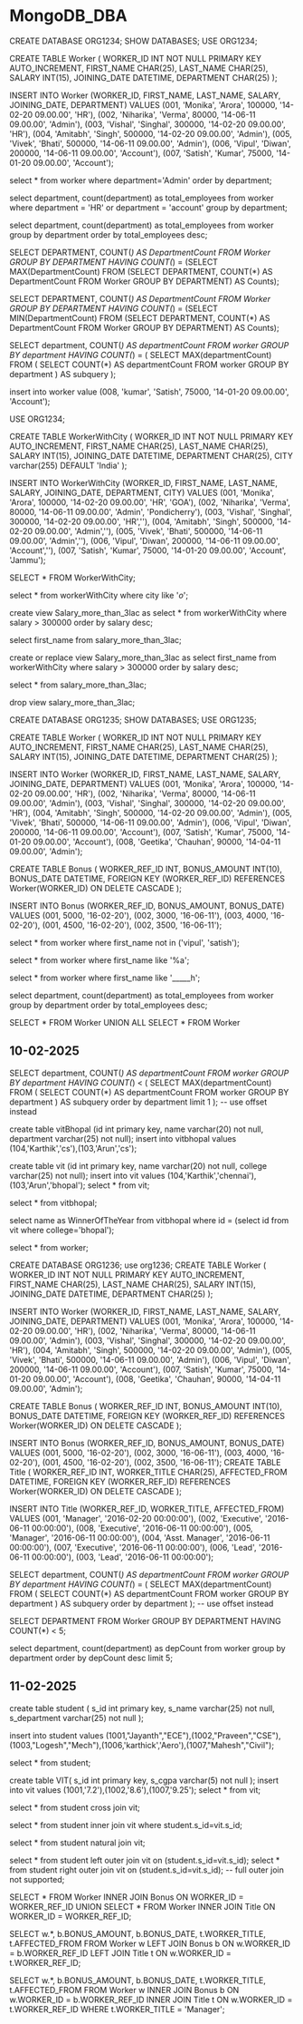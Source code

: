 # MongoDB_DBA
CREATE DATABASE ORG1234;
SHOW DATABASES;
USE ORG1234;

CREATE TABLE Worker (
	WORKER_ID INT NOT NULL PRIMARY KEY AUTO_INCREMENT,
	FIRST_NAME CHAR(25),
	LAST_NAME CHAR(25),
	SALARY INT(15),
	JOINING_DATE DATETIME,
	DEPARTMENT CHAR(25)
);

INSERT INTO Worker 
	(WORKER_ID, FIRST_NAME, LAST_NAME, SALARY, JOINING_DATE, DEPARTMENT) VALUES
		(001, 'Monika', 'Arora', 100000, '14-02-20 09.00.00', 'HR'),
		(002, 'Niharika', 'Verma', 80000, '14-06-11 09.00.00', 'Admin'),
		(003, 'Vishal', 'Singhal', 300000, '14-02-20 09.00.00', 'HR'),
		(004, 'Amitabh', 'Singh', 500000, '14-02-20 09.00.00', 'Admin'),
		(005, 'Vivek', 'Bhati', 500000, '14-06-11 09.00.00', 'Admin'),
		(006, 'Vipul', 'Diwan', 200000, '14-06-11 09.00.00', 'Account'),
		(007, 'Satish', 'Kumar', 75000, '14-01-20 09.00.00', 'Account');
        
select * from worker
where department='Admin' order by department;

select department, count(department) as total_employees from worker
where department = 'HR' or department = 'account' group by department;

select department, count(department) as total_employees from worker
group by department
order by total_employees desc;

SELECT DEPARTMENT, COUNT(*) AS DepartmentCount
FROM Worker
GROUP BY DEPARTMENT
HAVING COUNT(*) = (SELECT MAX(DepartmentCount) FROM (SELECT DEPARTMENT, COUNT(*) AS DepartmentCount FROM Worker GROUP BY DEPARTMENT) AS Counts);

SELECT DEPARTMENT, COUNT(*) AS DepartmentCount
FROM Worker
GROUP BY DEPARTMENT
HAVING COUNT(*) = (SELECT MIN(DepartmentCount) FROM (SELECT DEPARTMENT, COUNT(*) AS DepartmentCount FROM Worker GROUP BY DEPARTMENT) AS Counts);

SELECT department, COUNT(*) AS departmentCount
FROM worker
GROUP BY department
HAVING COUNT(*) = (
    SELECT MAX(departmentCount)
    FROM (
        SELECT COUNT(*) AS departmentCount
        FROM worker
        GROUP BY department
    ) AS subquery
);

insert into worker value (008, 'kumar', 'Satish', 75000, '14-01-20 09.00.00', 'Account');

USE ORG1234;

CREATE TABLE WorkerWithCity (
	WORKER_ID INT NOT NULL PRIMARY KEY AUTO_INCREMENT,
	FIRST_NAME CHAR(25),
	LAST_NAME CHAR(25),
	SALARY INT(15),
	JOINING_DATE DATETIME,
	DEPARTMENT CHAR(25),
    CITY varchar(255) DEFAULT 'India'
);

INSERT INTO WorkerWithCity 
	(WORKER_ID, FIRST_NAME, LAST_NAME, SALARY, JOINING_DATE, DEPARTMENT, CITY) VALUES
		(001, 'Monika', 'Arora', 100000, '14-02-20 09.00.00', 'HR', 'GOA'),
		(002, 'Niharika', 'Verma', 80000, '14-06-11 09.00.00', 'Admin', 'Pondicherry'),
		(003, 'Vishal', 'Singhal', 300000, '14-02-20 09.00.00', 'HR',''),
		(004, 'Amitabh', 'Singh', 500000, '14-02-20 09.00.00', 'Admin',''),
		(005, 'Vivek', 'Bhati', 500000, '14-06-11 09.00.00', 'Admin',''),
		(006, 'Vipul', 'Diwan', 200000, '14-06-11 09.00.00', 'Account',''),
		(007, 'Satish', 'Kumar', 75000, '14-01-20 09.00.00', 'Account', 'Jammu');
        
SELECT * FROM WorkerWithCity;

select * from workerWithCity
where city like '_o_';

create view Salary_more_than_3lac as
select * from workerWithCity
where salary > 300000
order by salary desc;

select first_name from salary_more_than_3lac;

create or replace view Salary_more_than_3lac as
select first_name from workerWithCity
where salary > 300000
order by salary desc;

select * from salary_more_than_3lac;

drop view salary_more_than_3lac;

CREATE DATABASE ORG1235;
SHOW DATABASES;
USE ORG1235;

CREATE TABLE Worker (
	WORKER_ID INT NOT NULL PRIMARY KEY AUTO_INCREMENT,
	FIRST_NAME CHAR(25),
	LAST_NAME CHAR(25),
	SALARY INT(15),
	JOINING_DATE DATETIME,
	DEPARTMENT CHAR(25)
);

INSERT INTO Worker 
	(WORKER_ID, FIRST_NAME, LAST_NAME, SALARY, JOINING_DATE, DEPARTMENT) VALUES
		(001, 'Monika', 'Arora', 100000, '14-02-20 09.00.00', 'HR'),
		(002, 'Niharika', 'Verma', 80000, '14-06-11 09.00.00', 'Admin'),
		(003, 'Vishal', 'Singhal', 300000, '14-02-20 09.00.00', 'HR'),
		(004, 'Amitabh', 'Singh', 500000, '14-02-20 09.00.00', 'Admin'),
		(005, 'Vivek', 'Bhati', 500000, '14-06-11 09.00.00', 'Admin'),
		(006, 'Vipul', 'Diwan', 200000, '14-06-11 09.00.00', 'Account'),
		(007, 'Satish', 'Kumar', 75000, '14-01-20 09.00.00', 'Account'),
		(008, 'Geetika', 'Chauhan', 90000, '14-04-11 09.00.00', 'Admin');

CREATE TABLE Bonus (
	WORKER_REF_ID INT,
	BONUS_AMOUNT INT(10),
	BONUS_DATE DATETIME,
	FOREIGN KEY (WORKER_REF_ID)
		REFERENCES Worker(WORKER_ID)
        ON DELETE CASCADE
);

INSERT INTO Bonus 
	(WORKER_REF_ID, BONUS_AMOUNT, BONUS_DATE) VALUES
		(001, 5000, '16-02-20'),
		(002, 3000, '16-06-11'),
		(003, 4000, '16-02-20'),
		(001, 4500, '16-02-20'),
        (002, 3500, '16-06-11');
        
select * from worker
where first_name not in ('vipul', 'satish');

select * from worker
where first_name like '%a';

select * from worker
where first_name like '_____h';

select department, count(department) as total_employees from worker
group by department
order by total_employees desc;

SELECT * FROM Worker
UNION ALL
SELECT * FROM Worker


## 10-02-2025
SELECT department, COUNT(*) AS departmentCount
FROM worker
GROUP BY department
HAVING COUNT(*) < (
    SELECT MAX(departmentCount)
    FROM (
        SELECT COUNT(*) AS departmentCount
        FROM worker
        GROUP BY department
    ) AS subquery
order by department limit 1
); -- use offset instead

create table vitBhopal (id int primary key, name varchar(20) not null,
department varchar(25) not null);
insert into vitbhopal values (104,'Karthik','cs'),(103,'Arun','cs');

create table vit (id int primary key, name varchar(20) not null,
college varchar(25) not null);
insert into vit values (104,'Karthik','chennai'),(103,'Arun','bhopal');
select * from vit;

select * from vitbhopal;

select name as WinnerOfTheYear from vitbhopal
where id = (select id from vit where college='bhopal');

select * from worker;

CREATE DATABASE ORG1236;
use org1236;
CREATE TABLE Worker (
	WORKER_ID INT NOT NULL PRIMARY KEY AUTO_INCREMENT,
	FIRST_NAME CHAR(25),
	LAST_NAME CHAR(25),
	SALARY INT(15),
	JOINING_DATE DATETIME,
	DEPARTMENT CHAR(25)
);

INSERT INTO Worker 
	(WORKER_ID, FIRST_NAME, LAST_NAME, SALARY, JOINING_DATE, DEPARTMENT) VALUES
		(001, 'Monika', 'Arora', 100000, '14-02-20 09.00.00', 'HR'),
		(002, 'Niharika', 'Verma', 80000, '14-06-11 09.00.00', 'Admin'),
		(003, 'Vishal', 'Singhal', 300000, '14-02-20 09.00.00', 'HR'),
		(004, 'Amitabh', 'Singh', 500000, '14-02-20 09.00.00', 'Admin'),
		(005, 'Vivek', 'Bhati', 500000, '14-06-11 09.00.00', 'Admin'),
		(006, 'Vipul', 'Diwan', 200000, '14-06-11 09.00.00', 'Account'),
		(007, 'Satish', 'Kumar', 75000, '14-01-20 09.00.00', 'Account'),
		(008, 'Geetika', 'Chauhan', 90000, '14-04-11 09.00.00', 'Admin');

CREATE TABLE Bonus (
	WORKER_REF_ID INT,
	BONUS_AMOUNT INT(10),
	BONUS_DATE DATETIME,
	FOREIGN KEY (WORKER_REF_ID)
		REFERENCES Worker(WORKER_ID)
        ON DELETE CASCADE
);

INSERT INTO Bonus 
	(WORKER_REF_ID, BONUS_AMOUNT, BONUS_DATE) VALUES
		(001, 5000, '16-02-20'),
		(002, 3000, '16-06-11'),
		(003, 4000, '16-02-20'),
		(001, 4500, '16-02-20'),
		(002, 3500, '16-06-11');
CREATE TABLE Title (
	WORKER_REF_ID INT,
	WORKER_TITLE CHAR(25),
	AFFECTED_FROM DATETIME,
	FOREIGN KEY (WORKER_REF_ID)
		REFERENCES Worker(WORKER_ID)
        ON DELETE CASCADE
);

INSERT INTO Title 
	(WORKER_REF_ID, WORKER_TITLE, AFFECTED_FROM) VALUES
 (001, 'Manager', '2016-02-20 00:00:00'),
 (002, 'Executive', '2016-06-11 00:00:00'),
 (008, 'Executive', '2016-06-11 00:00:00'),
 (005, 'Manager', '2016-06-11 00:00:00'),
 (004, 'Asst. Manager', '2016-06-11 00:00:00'),
 (007, 'Executive', '2016-06-11 00:00:00'),
 (006, 'Lead', '2016-06-11 00:00:00'),
 (003, 'Lead', '2016-06-11 00:00:00');
 
SELECT department, COUNT(*) AS departmentCount
FROM worker
GROUP BY department
HAVING COUNT(*) = (
    SELECT MAX(departmentCount)
    FROM (
        SELECT COUNT(*) AS departmentCount
        FROM worker
        GROUP BY department
    ) AS subquery
order by department
); -- use offset instead

SELECT DEPARTMENT
FROM Worker
GROUP BY DEPARTMENT
HAVING COUNT(*) < 5;

select department, count(department) as depCount from worker
group by department
order by depCount desc limit 5;

## 11-02-2025
create table student (
	s_id int primary key,
    s_name varchar(25) not null,
    s_department varchar(25) not null
);

insert into student values (1001,"Jayanth","ECE"),(1002,"Praveen","CSE"),(1003,"Logesh","Mech"),(1006,'karthick','Aero'),(1007,"Mahesh","Civil");

select * from student;

create table VIT(
s_id int primary key,
s_cgpa varchar(5) not null
);
insert into vit values (1001,'7.2'),(1002,'8.6'),(1007,'9.25');
select * from vit;

select * from student cross join vit;

select * from student inner join vit where student.s_id=vit.s_id;

select * from student natural join vit;

select * from student left outer join vit on (student.s_id=vit.s_id);
select * from student right outer join vit on (student.s_id=vit.s_id);
-- full outer join not supported;

SELECT * 
FROM Worker 
INNER JOIN Bonus ON WORKER_ID = WORKER_REF_ID
UNION 
SELECT * 
FROM Worker 
INNER JOIN Title ON WORKER_ID = WORKER_REF_ID;

SELECT w.*, b.BONUS_AMOUNT, b.BONUS_DATE, t.WORKER_TITLE, t.AFFECTED_FROM
FROM Worker w
LEFT JOIN Bonus b ON w.WORKER_ID = b.WORKER_REF_ID
LEFT JOIN Title t ON w.WORKER_ID = t.WORKER_REF_ID;

SELECT w.*, b.BONUS_AMOUNT, b.BONUS_DATE, t.WORKER_TITLE, t.AFFECTED_FROM
FROM Worker w
INNER JOIN Bonus b ON w.WORKER_ID = b.WORKER_REF_ID
INNER JOIN Title t ON w.WORKER_ID = t.WORKER_REF_ID
WHERE t.WORKER_TITLE = 'Manager';

